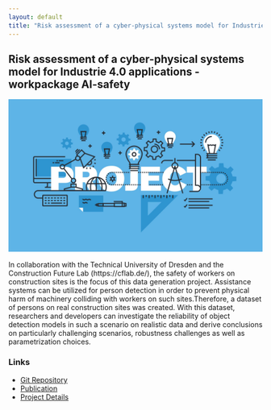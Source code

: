 ```yaml
---
layout: default
title: "Risk assessment of a cyber-physical systems model for Industrie 4.0 applications - workpackage AI-safety"
---
```


<h2>Risk assessment of a cyber-physical systems model for Industrie 4.0 applications - workpackage AI-safety</h2>
<img src="/assets/research_img/project1.jpg" alt="Risk assessment of a cyber-physical systems model for Industrie 4.0 applications - workpackage AI-safety" style="max-width:100%; height:auto;">
<p>In collaboration with the Technical University of Dresden and the Construction Future Lab (https://cflab.de/), the safety of workers on construction sites is the focus of this data generation project. Assistance systems can be utilized for person detection in order to prevent physical harm of machinery colliding with workers on such sites.Therefore, a dataset of persons on real construction sites was created. With this dataset, researchers and developers can investigate the reliability of object detection models in such a scenario on realistic data and derive conclusions on particularly challenging scenarios, 
robustness challenges as well as parametrization choices.</p>

<h3>Links</h3>
<ul>
    <li><a href="GIT_LINK_HERE" target="_blank">Git Repository</a></li>
    <li><a href="PUBLICATION_LINK_HERE" target="_blank">Publication</a></li>
    <li><a href="https://www.baua.de/DE/Forschung/Forschungsprojekte/f2497" target="_blank">Project Details</a></li>
</ul>